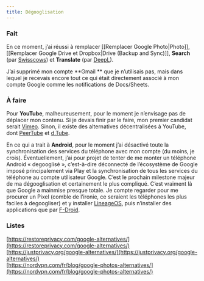 ```yaml
---
title: Dégooglisation
---
```


### Fait

En ce moment, j’ai réussi à remplacer [[Remplacer Google Photo|Photo]], [[Remplacer Google Drive et Dropbox|Drive (Backup and Sync)]], **Search** (par [Swisscows](https://swisscows.com/)) et **Translate** (par [DeepL](https://www.deepl.com/)).

J’ai supprimé mon compte **Gmail ** que je n’utilisais pas, mais dans lequel je recevais encore tout ce qui était directement associé à mon compte Google comme les notifications de Docs/Sheets.

### À faire

Pour **YouTube**, malheureusement, pour le moment je n’envisage pas de déplacer mon contenu. Si je devais finir par le faire, mon premier candidat serait [Vimeo](https://vimeo.com/). Sinon, il existe des alternatives décentralisées à YouTube, dont [PeerTube](https://joinpeertube.org) et [d.Tube](https://d.tube/).

En ce qui a trait à **Android**, pour le moment j’ai désactivé toute la synchronisation des services du téléphone avec mon compte (du moins, je crois). Éventuellement, j’ai pour projet de tenter de me monter un téléphone Android « degooglisé », c’est-à-dire déconnecté de l’écosystème de Google imposé principalement via Play et la synchronisation de tous les services du téléphone au compte utilisateur Google. C’est le prochain milestone majeur de ma dégooglisation et certainement le plus compliqué. C’est vraiment là que Google a mainmise presque totale. Je compte regarder pour me procurer un Pixel (comble de l’ironie, ce seraient les téléphones les plus faciles à degoogliser) et y installer [LineageOS](https://lineageos.org/), puis n’installer des applications que par [F-Droid](https://f-droid.org/).

### Listes
[https://restoreprivacy.com/google-alternatives/](https://restoreprivacy.com/google-alternatives/) <br>
[https://justprivacy.org/google-alternatives/](https://justprivacy.org/google-alternatives/) <br>
[https://nordvpn.com/fr/blog/google-photos-alternatives/](https://nordvpn.com/fr/blog/google-photos-alternatives/) <br>
